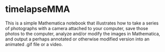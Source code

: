 # timelapseMMA

This is a simple Mathematica notebook that illustrates how to take a series of photographs with a camera attached to your computer, save those photos to the computer, analyze and/or modify the images in Mathematica, and output a perhaps annotated or otherwise modified version into an animated .gif file or a video.
